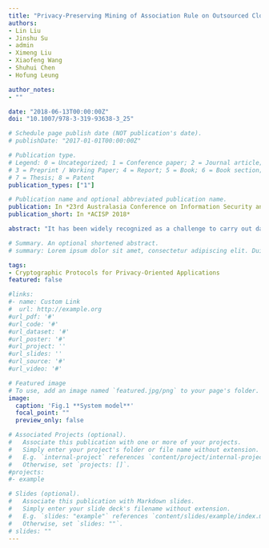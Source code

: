 ```yaml
---
title: "Privacy-Preserving Mining of Association Rule on Outsourced Cloud Data from Multiple Parties"
authors:
- Lin Liu
- Jinshu Su
- admin
- Ximeng Liu
- Xiaofeng Wang
- Shuhui Chen
- Hofung Leung

author_notes:
- ""

date: "2018-06-13T00:00:00Z"
doi: "10.1007/978-3-319-93638-3_25"

# Schedule page publish date (NOT publication's date).
# publishDate: "2017-01-01T00:00:00Z"

# Publication type.
# Legend: 0 = Uncategorized; 1 = Conference paper; 2 = Journal article;
# 3 = Preprint / Working Paper; 4 = Report; 5 = Book; 6 = Book section;
# 7 = Thesis; 8 = Patent
publication_types: ["1"]

# Publication name and optional abbreviated publication name.
publication: In *23rd Australasia Conference on Information Security and Privacy*
publication_short: In *ACISP 2018*

abstract: "It has been widely recognized as a challenge to carry out data analysis and meanwhile preserve its privacy in the cloud. In this work, we mainly focus on a well-known data analysis approach namely association rule mining. We found that the data privacy in this mining approach have not been well considered so far. To address this problem, we propose a scheme for privacy-preserving association rule mining on outsourced cloud data which are uploaded from multiple parties in a twin-cloud architecture. In particular, we mainly consider the scenario where the data owners and miners have different encryption keys that are kept secret from each other and also from the cloud server. Our scheme is constructed by a set of well-designed two-party secure computation algorithms, which not only preserve the data confidentiality and query privacy but also allow the data owner to be offline during the data mining. Compared with the state-of-art works, our scheme not only achieves higher level privacy but also reduces the computation cost of data owners."

# Summary. An optional shortened abstract.
# summary: Lorem ipsum dolor sit amet, consectetur adipiscing elit. Duis posuere tellus ac convallis placerat. Proin tincidunt magna sed ex sollicitudin condimentum.

tags:
- Cryptographic Protocols for Privacy-Oriented Applications
featured: false

#links:
#- name: Custom Link
#  url: http://example.org
#url_pdf: '#'
#url_code: '#'
#url_dataset: '#'
#url_poster: '#'
#url_project: ''
#url_slides: ''
#url_source: '#'
#url_video: '#'

# Featured image
# To use, add an image named `featured.jpg/png` to your page's folder. 
image:
  caption: 'Fig.1 **System model**'
  focal_point: ""
  preview_only: false

# Associated Projects (optional).
#   Associate this publication with one or more of your projects.
#   Simply enter your project's folder or file name without extension.
#   E.g. `internal-project` references `content/project/internal-project/index.md`.
#   Otherwise, set `projects: []`.
#projects:
#- example

# Slides (optional).
#   Associate this publication with Markdown slides.
#   Simply enter your slide deck's filename without extension.
#   E.g. `slides: "example"` references `content/slides/example/index.md`.
#   Otherwise, set `slides: ""`.
# slides: ""
---
```

